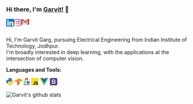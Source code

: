 ### Hi there, I'm [Garvit!](https://garvit-32.github.io) 👋


<a href="https://www.linkedin.com/in/garvit-garg-6a3248197/">
  <img align="left" alt="Garvit Garg | Linkedin" width="21px" src="https://github.com/Garvit-32/Garvit-32/blob/master/assests/linkedin.png" />
</a>
<a href="https://www.instagram.com/g_a_r_v_it/">
  <img align="left" alt="Garvit Garg | Instagram" width="20px" src="https://github.com/Garvit-32/Garvit-32/blob/master/assests/instagram.png" />
</a>
<a href="mailto:garg.11@iitj.ac.in">
  <img align="left" alt="Garvit Garg | Gmail" width="21px" src="https://github.com/Garvit-32/Garvit-32/blob/master/assests/gmail.png" />
</a>
<br/>
&nbsp;



Hi, I'm Garvit Garg, pursuing Electrical Engineering from Indian Institute of Technology, Jodhpur.
<br/>
I'm broadly interested in deep learning, with the applications at the intersection of computer vision. 



**Languages and Tools:**

<code><img height="20" src="https://github.com/Garvit-32/Garvit-32/blob/master/assests/python.png"></code>
<code><img height="20" src="https://github.com/Garvit-32/Garvit-32/blob/master/assests/tensorflow.png"></code>
<code><img height="20" src="https://github.com/Garvit-32/Garvit-32/blob/master/assests/opencv.png"></code>
<code><img height="20" src="https://github.com/Garvit-32/Garvit-32/blob/master/assests/javascript.png"></code>
<code><img height="20" src="https://github.com/Garvit-32/Garvit-32/blob/master/assests/vue.png"></code>
<code><img height="20" src="https://github.com/Garvit-32/Garvit-32/blob/master/assests/bootstrap.png"></code>

![Garvit's github stats](https://github-readme-stats.vercel.app/api?username=garvit-32&show_icons=true&title_color=fff&icon_color=7510F7&text_color=daf7dc&bg_color=151515)

